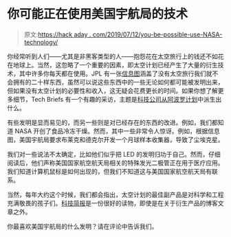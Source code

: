 # 你可能正在使用美国宇航局的技术

> 原文:[https://hack aday . com/2019/07/12/you-be-possible-use-NASA-technology/](https://hackaday.com/2019/07/12/you-are-probably-using-nasa-technology/)

你经常听到人们——尤其是非黑客类型的人——抱怨花在太空旅行上的钱还不如花在地球上。当然，这忽略了一个重要的因素，即太空计划已经产生了大量的衍生技术，其中许多你每天都在使用。JPL 有一张[信息图](https://www.jpl.nasa.gov/infographics/infographic.view.php?id=11358)涵盖了没有太空旅行我们就不会拥有的二十样东西，虽然可以说这些东西中的一些无论如何都可能被发明出来，但如果没有太空计划的必要性和收入，这无疑会花费更长的时间。如果你想了解更多细节，Tech Briefs 有一个有趣的采访，主题是[科技公司从阿波罗计划](https://www.techbriefs.com/component/content/article/tb/stories/blog/34789)中派生出什么。

有些发明是显而易见的，而另一些则是对已经存在的东西的改进。例如，我们都知道 NASA 开创了食品冷冻干燥。然而，其中一些非常令人惊讶。例如，根据信息图，美国宇航局要求布莱克和德克尔开发一个月球样本收集器，导致了尘埃克星。

我们对一些说法不太确定，比如他们似乎把 LED 的发明归功于自己。然而，仔细阅读后，他们声称美国国家航空航天局相关的特殊发光二极管正在用于医疗应用。我们知道计算机鼠标是如何出现的，但我们不知道这与美国国家航空航天局有联系。

当然，每年大约这个时候，我们都会指出，太空计划的最佳副产品是对科学和工程充满敬畏的孩子们。[科技简报](https://www.techbriefs.com/)是一份很好的读物，即使是在关于衍生产品的博客文章之外。

你最喜欢美国宇航局的什么发明？请在评论中告诉我们。